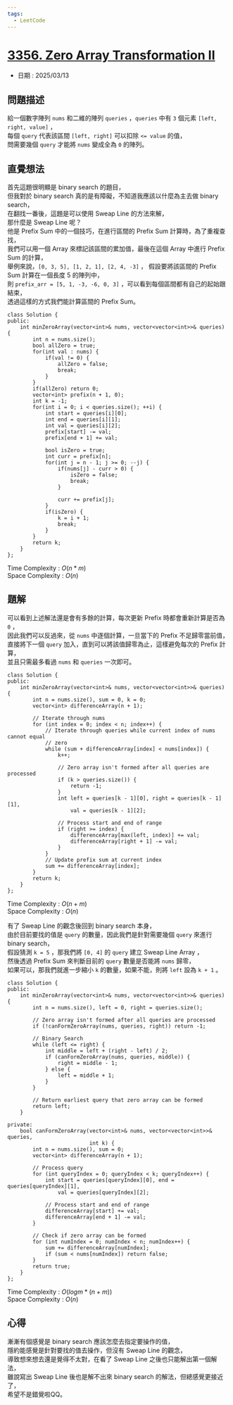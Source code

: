 ```yaml
---
tags:
  - LeetCode
---
```


# [3356. Zero Array Transformation II](https://leetcode.com/problems/zero-array-transformation-ii/description/?envType=daily-question&envId=2025-03-13)  

+ 日期 : 2025/03/13  

## 問題描述  

給一個數字陣列 `nums` 和二維的陣列 `queries` ，`queries` 中有 `3` 個元素 `[left, right, value]` ，  
每個 `query` 代表該區間 `[left, right]` 可以扣除 `<= value` 的值，  
問需要幾個 `query` 才能將 `nums` 變成全為 `0` 的陣列。  

## 直覺想法  

首先這題很明顯是 binary search 的題目，  
但我對於 binary search 真的是有障礙，不知道我應該以什麼為主去做 binary search，  
在翻找一番後，這題是可以使用 Sweap Line 的方法來解，  
那什麼是 Sweap Line 呢？  
他是 Prefix Sum 中的一個技巧，在進行區間的 Prefix Sum 計算時，為了重複查找，  
我們可以用一個 Array 來標記該區間的累加值，最後在這個 Array 中進行 Prefix Sum 的計算，  
舉例來說，`[0, 3, 5], [1, 2, 1], [2, 4, -3]` ， 假設要將該區間的 Prefix Sum 計算在一個長度 5 的陣列中，  
則 `prefix_arr = [5, 1, -3, -6, 0, 3]` ，可以看到每個區間都有自己的起始跟結束，  
透過這樣的方式我們能計算區間的 Prefix Sum。

```cpp=
class Solution {
public:
    int minZeroArray(vector<int>& nums, vector<vector<int>>& queries) {
        int n = nums.size();
        bool allZero = true;
        for(int val : nums) {
            if(val != 0) {
                allZero = false;
                break;
            }
        }
        if(allZero) return 0;
        vector<int> prefix(n + 1, 0);
        int k = -1;
        for(int i = 0; i < queries.size(); ++i) {
            int start = queries[i][0];
            int end = queries[i][1];
            int val = queries[i][2];
            prefix[start] -= val;
            prefix[end + 1] += val;

            bool isZero = true;
            int curr = prefix[n];
            for(int j = n - 1; j >= 0; --j) {
                if(nums[j] - curr > 0) {
                    isZero = false;
                    break;
                }

                curr += prefix[j];
            }
            if(isZero) {
                k = i + 1;
                break;
            }
        }
        return k;
    }
};
```

Time Complexity : $O(n * m)$  
Space Complexity : $O(n)$  

## 題解  

可以看到上述解法還是會有多餘的計算，每次更新 Prefix 時都會重新計算是否為 `0` ，  
因此我們可以反過來，從 `nums` 中逐個計算，一旦當下的 Prefix 不足歸零當前值，  
直接將下一個 `query` 加入，直到可以將該值歸零為止，這樣避免每次的 Prefix 計算，  
並且只需最多看過 `nums` 和 `queries` 一次即可。  

```cpp=
class Solution {
public:
    int minZeroArray(vector<int>& nums, vector<vector<int>>& queries) {
        int n = nums.size(), sum = 0, k = 0;
        vector<int> differenceArray(n + 1);

        // Iterate through nums
        for (int index = 0; index < n; index++) {
            // Iterate through queries while current index of nums cannot equal
            // zero
            while (sum + differenceArray[index] < nums[index]) {
                k++;

                // Zero array isn't formed after all queries are processed
                if (k > queries.size()) {
                    return -1;
                }
                int left = queries[k - 1][0], right = queries[k - 1][1],
                    val = queries[k - 1][2];

                // Process start and end of range
                if (right >= index) {
                    differenceArray[max(left, index)] += val;
                    differenceArray[right + 1] -= val;
                }
            }
            // Update prefix sum at current index
            sum += differenceArray[index];
        }
        return k;
    }
};
```

Time Complexity : $O(n + m)$  
Space Complexity : $O(n)$  

有了 Sweap Line 的觀念後回到 binary search 本身，  
由於目前要找的值是 `query` 的數量，因此我們是針對需要幾個 `query` 來進行 binary search，  
假設猜測 `k = 5` ，那我們將 `[0, 4]` 的 `query` 建立 Sweap Line Array ，  
然後透過 Prefix Sum 來判斷目前的 `query` 數量是否能將 `nums` 歸零，  
如果可以，那我們就進一步縮小 `k` 的數量，如果不能，則將 `left` 設為 `k + 1` 。  

```cpp=
class Solution {
public:
    int minZeroArray(vector<int>& nums, vector<vector<int>>& queries) {
        int n = nums.size(), left = 0, right = queries.size();

        // Zero array isn't formed after all queries are processed
        if (!canFormZeroArray(nums, queries, right)) return -1;

        // Binary Search
        while (left <= right) {
            int middle = left + (right - left) / 2;
            if (canFormZeroArray(nums, queries, middle)) {
                right = middle - 1;
            } else {
                left = middle + 1;
            }
        }

        // Return earliest query that zero array can be formed
        return left;
    }

private:
    bool canFormZeroArray(vector<int>& nums, vector<vector<int>>& queries,
                          int k) {
        int n = nums.size(), sum = 0;
        vector<int> differenceArray(n + 1);

        // Process query
        for (int queryIndex = 0; queryIndex < k; queryIndex++) {
            int start = queries[queryIndex][0], end = queries[queryIndex][1],
                val = queries[queryIndex][2];

            // Process start and end of range
            differenceArray[start] += val;
            differenceArray[end + 1] -= val;
        }

        // Check if zero array can be formed
        for (int numIndex = 0; numIndex < n; numIndex++) {
            sum += differenceArray[numIndex];
            if (sum < nums[numIndex]) return false;
        }
        return true;
    }
};
```

Time Complexity : $O(logm * (n + m))$  
Space Complexity : $O(n)$  

## 心得  

漸漸有個感覺是 binary search 應該怎麼去指定要操作的值，  
隱約能感覺是針對要找的值去操作，但沒有 Sweap Line 的觀念，  
導致想來想去還是覺得不太對，在看了 Sweap Line 之後也只能解出第一個解法，  
雖說寫出 Sweap Line 後也是解不出來 binary search 的解法，但總感覺更接近了，  
希望不是錯覺啦QQ。  
